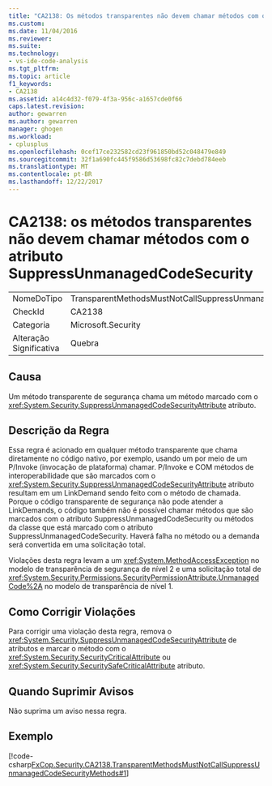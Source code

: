 ```yaml
---
title: "CA2138: Os métodos transparentes não devem chamar métodos com o atributo SuppressUnmanagedCodeSecurity | Microsoft Docs"
ms.custom: 
ms.date: 11/04/2016
ms.reviewer: 
ms.suite: 
ms.technology:
- vs-ide-code-analysis
ms.tgt_pltfrm: 
ms.topic: article
f1_keywords:
- CA2138
ms.assetid: a14c4d32-f079-4f3a-956c-a1657cde0f66
caps.latest.revision: 
author: gewarren
ms.author: gewarren
manager: ghogen
ms.workload:
- cplusplus
ms.openlocfilehash: 0cef17ce232582cd23f961850bd52c048479e849
ms.sourcegitcommit: 32f1a690fc445f9586d53698fc82c7debd784eeb
ms.translationtype: MT
ms.contentlocale: pt-BR
ms.lasthandoff: 12/22/2017
---
```

# <a name="ca2138-transparent-methods-must-not-call-methods-with-the-suppressunmanagedcodesecurity-attribute"></a>CA2138: os métodos transparentes não devem chamar métodos com o atributo SuppressUnmanagedCodeSecurity
|||  
|-|-|  
|NomeDoTipo|TransparentMethodsMustNotCallSuppressUnmanagedCodeSecurityMethods|  
|CheckId|CA2138|  
|Categoria|Microsoft.Security|  
|Alteração Significativa|Quebra|  
  
## <a name="cause"></a>Causa  
 Um método transparente de segurança chama um método marcado com o <xref:System.Security.SuppressUnmanagedCodeSecurityAttribute> atributo.  
  
## <a name="rule-description"></a>Descrição da Regra  
 Essa regra é acionado em qualquer método transparente que chama diretamente no código nativo, por exemplo, usando um por meio de um P/Invoke (invocação de plataforma) chamar. P/Invoke e COM métodos de interoperabilidade que são marcados com o <xref:System.Security.SuppressUnmanagedCodeSecurityAttribute> atributo resultam em um LinkDemand sendo feito com o método de chamada. Porque o código transparente de segurança não pode atender a LinkDemands, o código também não é possível chamar métodos que são marcados com o atributo SuppressUnmanagedCodeSecurity ou métodos da classe que está marcado com o atributo SuppressUnmanagedCodeSecurity. Haverá falha no método ou a demanda será convertida em uma solicitação total.  
  
 Violações desta regra levam a um <xref:System.MethodAccessException> no modelo de transparência de segurança de nível 2 e uma solicitação total de <xref:System.Security.Permissions.SecurityPermissionAttribute.UnmanagedCode%2A> no modelo de transparência de nível 1.  
  
## <a name="how-to-fix-violations"></a>Como Corrigir Violações  
 Para corrigir uma violação desta regra, remova o <xref:System.Security.SuppressUnmanagedCodeSecurityAttribute> de atributos e marcar o método com o <xref:System.Security.SecurityCriticalAttribute> ou <xref:System.Security.SecuritySafeCriticalAttribute> atributo.  
  
## <a name="when-to-suppress-warnings"></a>Quando Suprimir Avisos  
 Não suprima um aviso nessa regra.  
  
## <a name="example"></a>Exemplo  
 [!code-csharp[FxCop.Security.CA2138.TransparentMethodsMustNotCallSuppressUnmanagedCodeSecurityMethods#1](../code-quality/codesnippet/CSharp/ca2138-transparent-methods-must-not-call-methods-with-the-suppressunmanagedcodesecurity-attribute_1.cs)]